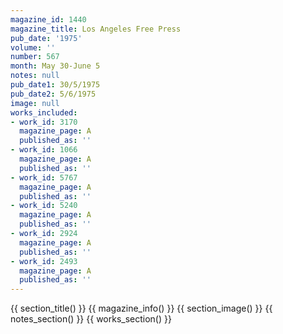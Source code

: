 ```yaml
---
magazine_id: 1440
magazine_title: Los Angeles Free Press
pub_date: '1975'
volume: ''
number: 567
month: May 30-June 5
notes: null
pub_date1: 30/5/1975
pub_date2: 5/6/1975
image: null
works_included:
- work_id: 3170
  magazine_page: A
  published_as: ''
- work_id: 1066
  magazine_page: A
  published_as: ''
- work_id: 5767
  magazine_page: A
  published_as: ''
- work_id: 5240
  magazine_page: A
  published_as: ''
- work_id: 2924
  magazine_page: A
  published_as: ''
- work_id: 2493
  magazine_page: A
  published_as: ''
---
```


{{ section_title() }}
{{ magazine_info() }}
{{ section_image() }}
{{ notes_section() }}
{{ works_section() }}
